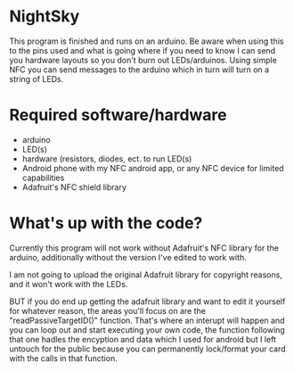NightSky
========
This program is finished and runs on an arduino.
Be aware when using this to the pins used and what is going where if you need to know I can send you hardware layouts so you don't burn out LEDs/arduinos. Using simple NFC you can send messages to the arduino which in turn will turn on a string of LEDs.

Required software/hardware
==========================
- arduino
- LED(s)
- hardware (resistors, diodes, ect. to run LED(s)
- Android phone with my NFC android app, or any NFC device for limited capabilities
- Adafruit's NFC shield library

What's up with the code?
========================
Currently this program will not work without Adafruit's NFC library for the arduino, additionally without the version I've edited to work with.

I am not going to upload the original Adafruit library for copyright reasons, and it won't work with the LEDs.

BUT if you do end up getting the adafruit library and want to edit it yourself for whatever reason, the areas you'll focus on are the "readPassiveTargetID()" function. That's where an interupt will happen and you can loop out and start executing your own code, the function following that one hadles the encyption and data which I used for android but I left untouch for the public because you can permanently lock/format your card with the calls in that function.
